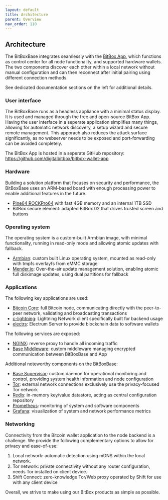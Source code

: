 ```yaml
---
layout: default
title: Architecture
parent: Overview
nav_order: 110
---
```

## Architecture

The BitBoxBase integrates seamlessly with the [BitBox App](https://shiftcrypto.ch/app/), which functions as control center for all node functionality, and supported hardware wallets.
The two components discover each other within a local network without manual configuration and can then reconnect after initial pairing using different connection methods.

See dedicated documentation sections on the left for additional details.

### User interface

The BitBoxBase runs as a headless appliance with a minimal status display.
It is used and managed through the free and open-source BitBox App.
Having the user interface in a seperate application simplifies many things, allowing for automatic network discovery, a setup wizard and secure remote management.
This apporach also reduces the attack surface significantly, as no webserver needs to be exposed and port-forwarding can be avoided completely.

The BitBox App is hosted in a seperate GitHub repository:
<https://github.com/digitalbitbox/bitbox-wallet-app>

### Hardware

Building a solution platform that focuses on security and performance, the BitBoxBase uses an ARM-based board with enough processing power to enable additional features in the future.

* [Pine64 ROCKPro64](https://www.pine64.org/rockpro64/) with fast 4GB memory and an internal 1TB SSD
* BitBox secure element: adapted BitBox 02 that drives trusted screen and buttons

### Operating system

The operating system is a custom-built Armbian image, with minimal functionality, running in read-only mode and allowing atomic updates with fallback.

* [Armbian](https://www.armbian.com/): custom built Linux operating system, mounted as read-only with tmpfs overlayfs from eMMC storage
* [Mender.io](https://mender.io/): Over-the-air update management solution, enabling atomic full diskimage updates, using dual partitions for fallback

### Applications

The following key applications are used:

* [Bitcoin Core](https://bitcoincore.org/): full Bitcoin node, communicating directly with the peer-to-peer network, validating and broadcasting transactions
* [c-lightning](https://github.com/ElementsProject/lightning/blob/master/README.md): Lightning Network client specifically built for backend usage
* [electrs](https://github.com/romanz/electrs/blob/master/README.md): Electrum Server to provide blockchain data to software wallets

The following services are exposed:

* [NGINX](https://www.nginx.com/): reverse proxy to handle all incoming traffic
* [Base Middleware](https://github.com/digitalbitbox/bitbox-base/tree/master/middleware): custom middleware managing encrypted communication between BitBoxBase and App

Additional noteworthy components on the BitBoxBase:

* [Base Supervisor](https://github.com/digitalbitbox/bitbox-base/tree/master/tools/bbbsupervisor): custom daemon for operational monitoring and control, providing system health information and node configuration
* [Tor](https://www.torproject.org/): external network connections exclusively use the privacy-focused Tor network
* [Redis](https://redis.io/): in-memory key/value datastore, acting as central configuration repository
* [Prometheus](https://prometheus.io/): monitoring of system and software components
* [Grafana](https://grafana.com/): visualization of system and network performance metrics

### Networking

Connectivity from the Bitcoin wallet application to the node backend is a challenge. We provide the following complementary options to allow for privacy and ease-of-use:

1. Local network: automatic detection using mDNS within the local network.
2. Tor network: private connectivity without any router configuration, needs Tor installed on client device.
3. Shift Connect: zero-knowledge Tor/Web proxy operated by Shift for use with any client device

Overall, we strive to make using our BitBox products as simple as possible.
